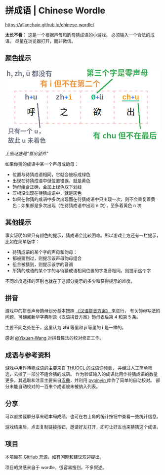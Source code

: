 # 拼成语 | Chinese Wordle

<https://allanchain.github.io/chinese-wordle/>

**太长不看：** 这是一个根据声母和韵母猜成语的小游戏。 必须输入一个合法的成语。 尽量在浏览器打开，而非微信。 

##  颜色提示 

![img](public/color-explain.jpg)

_上图谜底是“喜出望外”_

 如果你猜的成语中某一个声母或韵母： 

- 位置与待猜成语相同，它就会被标成绿色
- 出现在待猜成语中但位置错误，就是黄色
- 韵母组合正确，会加上绿色双下划线
- 压根没出现在待猜成语中，就是灰色
- 如果在你猜的成语中多次出现而在待猜成语中只出现一次，则不会重复着黄色；如果都是多次出现（在待猜成语中出现 n 次），至多着黄色 n 次



##  其他提示 

 事实证明如果只有颜色的提示，猜成语会比较困难。所以游戏上方还有一栏提示，比如在简单版中： 

-  待猜成语的某个字的声母和韵母： 
  - 都被猜到过，则提示该声母韵母组合
  - 组合被猜到，则提示该字的音调
- 所猜的成语的某个字的与待猜成语相同位置的字发音相同，则提示这个字



 不同难度选择的区别也就在于这部分提示的多少和获得提示的难度。 

##  拼音 

 游戏中的拼音声母韵母划分基本按照 [ 《汉语拼音方案》 ](http://www.moe.gov.cn/jyb_sjzl/ziliao/A19/195802/t19580201_186000.html) 来进行， 有关韵母写法的问题，可翻阅新华字典附录《汉语拼音方案》韵母表后第 4 和第 5 条。 

 主要不同之处在于，这里认为 **zhi** 等里和 **ji** 等里的 **i** 是一样的。 

 感谢 [ @Yixuan-Wang ](https://github.com/Yixuan-Wang) 对拼音算法的校对修正工作。 

##  成语与参考资料 

 游戏中用作待猜成语的主要来自 [ THUOCL 的成语词频表](http://thuocl.thunlp.org/#chengyu)， 并经过人工简单筛选，去掉了一部分不适合猜的成语。 作为验证输入的成语比用作待猜成语的数量更多，其选取和注音主要来自[汉典](https://www.zdic.net/cd/cybs/)，并利用 [ pypinyin ](https://github.com/mozillazg/python-pinyin) 库作了简单的自动校对。 部分未能自动校对的一百来个成语被未被纳入列表。 

##  分享 

 可以直接截屏分享来晒本局成绩，也可在右上角的统计按钮中查看一些统计信息。 

 游戏结束后，点击复制链接按钮，邀请好友打开，即可让好友也来猜猜这个成语。 

##  项目 

 本项目[在 GitHub 开源](https://github.com/AllanChain/chinese-wordle)，如有问题和建议欢迎提出。 

 项目的灵感来自于 wordle，很容易搜到，不多叙述。 
